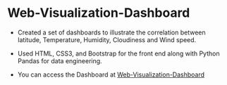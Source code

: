# Web-Visualization-Dashboard

- Created a set of dashboards to illustrate the correlation between latitude, Temperature, Humidity, Cloudiness and Wind speed.
- Used HTML, CSS3, and Bootstrap for the front end along with Python Pandas for data engineering.

- You can access the Dashboard at [Web-Visualization-Dashboard](https://ananyay.github.io/Web-Visualization-Dashboard/)

